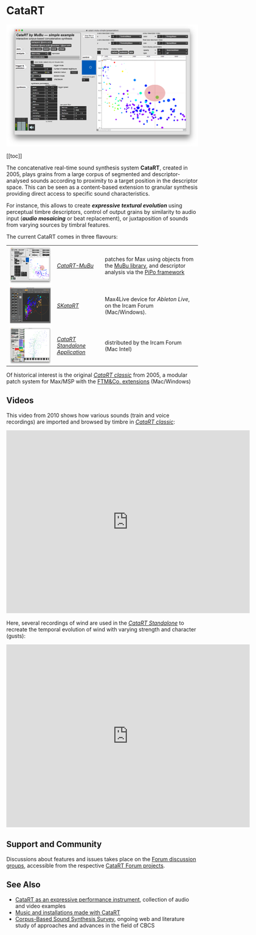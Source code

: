 # CataRT
![CataRT Mubu Main Patch](./images-max-msp/catart-mubu-simple.png)

[[toc]]

The concatenative real-time sound synthesis system <strong>CataRT</strong>, created in 2005, plays grains from a large corpus of segmented and descriptor-analysed sounds according to proximity to a target position in the descriptor space. This can be seen as a content-based extension to granular synthesis providing direct access to specific sound characteristics.

For instance, this allows to create ***expressive textural evolution*** using perceptual timbre descriptors, control of output grains by similarity to audio input (***audio mosaicing*** or beat replacement), or juxtaposition of sounds from varying sources by timbral features.

The current CataRT comes in three flavours:

<style>
table {
	border: "0";
	cellpadding: "0";
	width: "100%";
}
td {
valign: "middle";
min-width: 80px;
}
img {
	valign: "middle";
}
</style>

<table>
<td width=25% valign=middle>
<img align=left valign=middle height=100 alt="CataRT Mubu Main Patch" src="./images-max-msp/catart-mubu-simple.png" />
</td>

<td width=25% min-width=60px valign=middle>
<em><a href="https://forum.ircam.fr/projects/detail/catart-mubu/">CataRT-MuBu</a></em>
</td>

<td width=50% valign=middle  min-width=60px>
patches for Max using objects from the <a title="MuBu" href="http://ismm.ircam.fr/mubu/">MuBu library</a>, and descriptor analysis via the <a title="PiPo" href="http://ismm.ircam.fr/pipo/">PiPo framework</a>
</td>
</tr>

<tr>
<td>
<img align=left height=100 alt="SkataRT screenshot" src="./images-max-msp/SkataRT-corpus-v1.5.png" />
</td>

<td>
<em><a href="https://forum.ircam.fr/projects/detail/skatart/">SKataRT</a></em>
</td>

<td>
Max4Live device for <em>Ableton Live</em>, on the Ircam Forum (Mac/Windows).
</td> 
</tr>

<tr>
<td>
<img align=left height=100 alt="CataRT App screenshot" src="./images-max-msp/catart-app-1.6-main.png" />
</td>

<td>
<em><a href="https://forum.ircam.fr/projects/detail/catart-standalone/">CataRT Standalone Application</a></em>
</td>

<td>distributed by the Ircam Forum (Mac Intel)
</td>
</tr>
</table>

Of historical interest is the original [<em>CataRT classic</em>](http://imtr.ircam.fr/imtr/CataRT) from 2005, a modular patch system for Max/MSP with the <a title="FTM&amp;Co" href="http://ismm.ircam.fr/ftmco/">FTM&amp;Co. extensions</a> (Mac/Windows)

## Videos

This video from 2010 shows how various sounds (train and voice recordings) are imported and browsed by timbre in [<em>CataRT classic</em>](http://imtr.ircam.fr/imtr/CataRT):
<iframe width="640" height="480" src="https://www.youtube.com/embed/cWXdTlu_n44" title="YouTube video player" frameborder="0" allow="accelerometer; autoplay; clipboard-write; encrypted-media; gyroscope; picture-in-picture" allowfullscreen></iframe>

Here, several recordings of wind are used in the
<em>[CataRT Standalone](https://forum.ircam.fr/projects/detail/catart-standalone/)</em>
to recreate the temporal evolution of wind with varying strength and
character (gusts):
<iframe title="vimeo-player" src="https://player.vimeo.com/video/26838986" width="640" height="480" frameborder="0" allowfullscreen></iframe>

## Support and Community

Discussions about features and issues takes place on the [Forum discussion groups](https://discussion.forum.ircam.fr/categories), accessible from the respective [CataRT Forum projects](https://forum.ircam.fr/topics/detail/60-Catart/).

## See Also
<ul>
 	<li><a href="http://imtr.ircam.fr/imtr/CataRT_Instrument" target="_blank" rel="noopener noreferrer">CataRT as an expressive performance instrument</a>, collection of audio and video examples</li>
 	<li><a href="http://imtr.ircam.fr/imtr/CataRT_Music" target="_blank" rel="noopener noreferrer">Music and installations made with CataRT</a></li>
 	<li><a href="http://imtr.ircam.fr/imtr/Corpus-Based_Sound_Synthesis_Survey" target="_blank" rel="noopener noreferrer">Corpus-Based Sound Synthesis Survey</a>, ongoing web and literature study of approaches and advances in the field of CBCS</li>
</ul>
